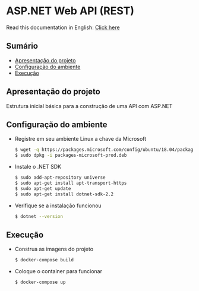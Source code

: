 # ASP.NET Web API (REST)

Read this documentation in English: [Click here](https://)

## Sumário

- [Apresentação do projeto](#apresentacao)
- [Configuração do ambiente](#instalacao)
- [Execução](#execucao)

## <span id="apresentacao">Apresentação do projeto</span>

Estrutura inicial básica para a construção de uma API com ASP.NET

## <span id="instalacao">Configuração do ambiente</span>

- Registre em seu ambiente Linux a chave da Microsoft
    ```sh
    $ wget -q https://packages.microsoft.com/config/ubuntu/18.04/packages-microsoft-prod.deb -O packages-microsoft-prod.deb
    $ sudo dpkg -i packages-microsoft-prod.deb
    ```
- Instale o .NET SDK
    ```sh
    $ sudo add-apt-repository universe
    $ sudo apt-get install apt-transport-https
    $ sudo apt-get update
    $ sudo apt-get install dotnet-sdk-2.2
    ```
- Verifique se a instalação funcionou
    ```sh
    $ dotnet --version
    ```

## <span id="execucao">Execução</span>

- Construa as imagens do projeto
    ```sh
    $ docker-compose build
    ```
- Coloque o container para funcionar
    ```sh
    $ docker-compose up
    ```
